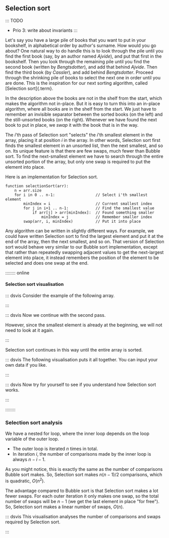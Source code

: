 
## Selection sort

::: TODO
- Prio 3: write about invariants
:::

Let's say you have a large pile of books that you want to put in your bookshelf, in alphabetical order by author's surname.
How would you go about?
One natural way to do handle this is to look through the pile until you find the first book (say, by an author named *Ajvide*), and put that first in the bookshelf.
Then you look through the remaining pile until you find the second book (written by *Bengtsdotter*), and add that behind *Ajvide*.
Then find the third book (by *Cassler*), and add behind *Bengtsdotter*.
Proceed through the shrinking pile of books to select the next one in order until you are done.
This is the inspiration for our next sorting algorithm, called [Selection sort]{.term}.

In the description above the books are not in the shelf from the start, which makes the algorithm not in-place.
But it is easy to turn this into an in-place algorithm, where all books are in the shelf from the start.
We just have to remember an invisible separator between the sorted books (on the left) and the still-unsorted books (on the right).
Whenever we have found the next book to put in place, we *swap* it with the book that is in the way.

The $i$'th pass of Selection sort "selects" the $i$'th smallest element in the array, placing it at position $i$ in the array.
In other words, Selection sort first finds the smallest element in an unsorted list, then the next smallest, and so on.
Its unique feature is that there are few swaps, much fewer than Bubble sort.
To find the next-smallest element we have to search through the entire unsorted portion of the array, but only one swap is required to put the element into place.

Here is an implementation for Selection sort.

    function selectionSort(arr):
        n = arr.size
        for i in 0 .. n-1:                  // Select i'th smallest element
            minIndex = i                    // Current smallest index
            for j in i+1 .. n-1:            // Find the smallest value
                if arr[j] > arr[minIndex]:  // Found something smaller
                    minIndex = j            // Remember smaller index
            swap(arr, i, minIndex)          // Put it into place

Any algorithm can be written in slightly different ways.
For example, we could have written Selection sort to find the largest element and put it at the end of the array, then the next
smallest, and so on.
That version of Selection sort would behave very similar to our Bubble sort implementation, except that rather than repeatedly swapping adjacent values to get the next-largest element into place, it instead remembers the position of the element to be selected and does one swap at the end.

:::::::: online
#### Selection sort visualisation

::: dsvis
Consider the example of the following array.

<inlineav id="selectionsortS1CON" src="Sorting/selectionsortS1CON.js" name="Selection Sort Slideshow 1" links="Sorting/selectionsortSCON.css"/>
:::

::: dsvis
Now we continue with the second pass.

However, since the smallest element is already at the beginning, we will not need to look at it again.

<inlineav id="selectionsortS2CON" src="Sorting/selectionsortS2CON.js" name="Selection Sort Slideshow 2" links="Sorting/selectionsortSCON.css"/>
:::

Selection sort continues in this way until the entire array is sorted.

::: dsvis
The following visualisation puts it all together. You can input your own data if you like.

<avembed id="selectionsortAV" src="Sorting/selectionsortAV.html" type="ss" name="Selection Sort Visualisation"/>
:::

::: dsvis
Now try for yourself to see if you understand how Selection sort works.

<avembed id="SelsortPRO" src="Sorting/SelsortPRO.html" type="ka" name="Selection Sort Proficiency Exercise"/>
:::

::::::::

<!--
### Invariants
-->

### Selection sort analysis

We have a nested for loop, where the inner loop depends on the loop variable of the outer loop.

- The outer loop is iterated $n$ times in total.
- In iteration $i$, the number of comparisons made by the inner loop is always $n-i-1$.

As you might notice, this is exactly the same as the number of comparisons Bubble sort makes.
So, Selection sort makes $n(n-1)/2$ comparisons, which is quadratic, $O(n^2)$.

The advantage compared to Bubble sort is that Selection sort makes a lot fewer swaps.
For each outer iteration it only makes one swap, so the total number of swaps will be $n-1$ (we get the last element in place "for free").
So, Selection sort makes a linear number of swaps, $O(n)$.

::: dsvis
This visualisation analyses the number of comparisons and swaps required by Selection sort.

<inlineav id="SelectionSortAnalysisCON" src="Sorting/SelectionSortAnalysisCON.js" name="Selection Sort Analysis Slideshow" links="Sorting/SelectionSortAnalysisCON.css"/>
:::

<!-- The following is only interesting for low-level languages (e.g. C), other languages do this by default, so we skip it.

There is another approach to keeping the cost of swapping records low,
and it can be used by any sorting algorithm even when the records are
large. This is to have each element of the array store a pointer to a
record rather than store the record itself. In this implementation, a
swap operation need only exchange the pointer values. The large records
do not need to move. This technique is illustrated by the following
visualisation. Additional space is needed to store the pointers, but the
return is a faster swap operation.

:::: {#PointerSwap}
<inlineav id="ptrSwapCON" src="Sorting/ptrSwapCON.js" name="Selection Sort Pointer Swap" links="Sorting/ptrSwapCON.css"/>
::::
-->
